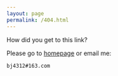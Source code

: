 ```yaml
---
layout: page
permalink: /404.html
---
```


How did you get to this link?

Please go to [homepage](/) or email me:

    bj4312#163.com
